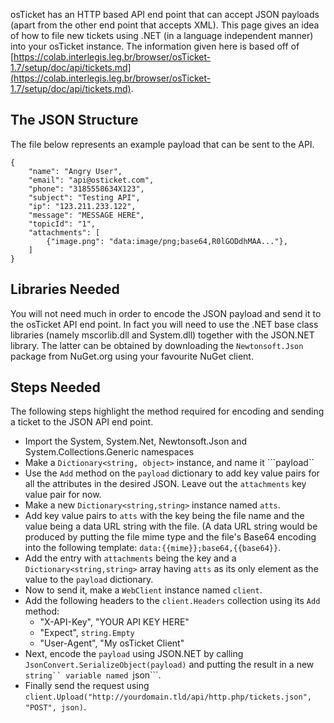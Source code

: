 osTicket has an HTTP based API end point that can accept JSON payloads (apart from the other end point that accepts XML). This page gives an idea of how to file new tickets using .NET (in a language independent manner) into your osTicket instance. The information given here is based off of [https://colab.interlegis.leg.br/browser/osTicket-1.7/setup/doc/api/tickets.md](https://colab.interlegis.leg.br/browser/osTicket-1.7/setup/doc/api/tickets.md).

## The JSON Structure

The file below represents an example payload that can be sent to the API.

```
{
    "name": "Angry User",
    "email": "api@osticket.com",
    "phone": "3185558634X123",
    "subject": "Testing API",
    "ip": "123.211.233.122",
    "message": "MESSAGE HERE",
    "topicId": "1",
    "attachments": [
        {"image.png": "data:image/png;base64,R0lGODdhMAA..."},
    ]
}
```

## Libraries Needed
You will not need much in order to encode the JSON payload and send it to the osTicket API end point. In fact you will need to use the .NET base class libraries (namely mscorlib.dll and System.dll) together with the JSON.NET library. The latter can be obtained by downloading the ```Newtonsoft.Json``` package from NuGet.org using your favourite NuGet client.

## Steps Needed
The following steps highlight the method required for encoding and sending a ticket to the JSON API end point.

* Import the System, System.Net, Newtonsoft.Json and System.Collections.Generic namespaces
* Make a ```Dictionary<string, object>``` instance, and name it ```payload``
* Use the ```Add``` method on the ```payload``` dictionary to add key value pairs for all the attributes in the desired JSON. Leave out the ```attachments``` key value pair for now.
* Make a new ```Dictionary<string,string>``` instance named ```atts```.
* Add key value pairs to ```atts``` with the key being the file name and the value being a data URL string with the file. (A data URL string would be produced by putting the file mime type and the file's Base64 encoding into the following template: ```data:{{mime}};base64,{{base64}}```.
* Add the entry with ```attachments``` being the key and a ```Dictionary<string,string>``` array having ```atts``` as its only element as the value to the ```payload``` dictionary.
* Now to send it, make a ```WebClient``` instance named ```client```.
* Add the following headers to the ```client.Headers``` collection using its ```Add``` method:
    * "X-API-Key", "YOUR API KEY HERE"
    * "Expect", ```string.Empty```
    * "User-Agent", "My osTicket Client"
* Next, encode the ```payload``` using JSON.NET by calling ```JsonConvert.SerializeObject(payload)``` and putting the result in a new ```string`` variable named ```json```.
* Finally send the request using ```client.Upload("http://yourdomain.tld/api/http.php/tickets.json", "POST", json)```.